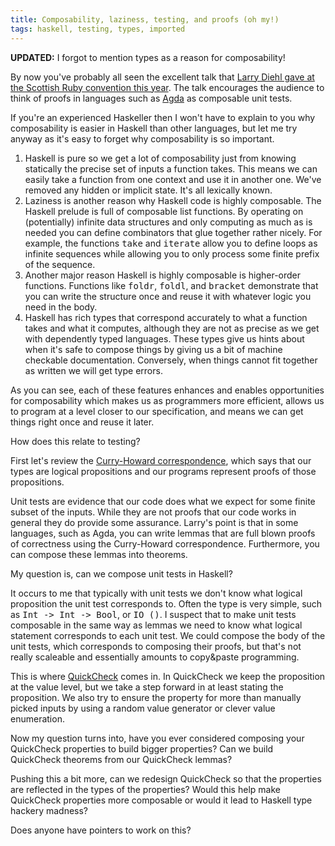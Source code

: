 ```yaml
---
title: Composability, laziness, testing, and proofs (oh my!)
tags: haskell, testing, types, imported
---
```


**UPDATED:** I forgot to mention types as a reason for composability!

By now you've probably all seen the excellent talk that <a href="http://video2010.scottishrubyconference.com/show_video/11/1">Larry Diehl gave at the Scottish Ruby convention this year</a>.  The talk encourages the audience to think of proofs in languages such as <a href="http://en.wikipedia.org/wiki/Agda_(theorem_prover)">Agda</a> as composable unit tests.

If you're an experienced Haskeller then I won't have to explain to you why composability is easier in Haskell than other languages, but let me try anyway as it's easy to forget why composability is so important.

<ol>
<li>Haskell is pure so we get a lot of composability just from knowing statically the precise set of inputs a function takes.  This means we can easily take a function from one context and use it in another one.  We've removed any hidden or implicit state.  It's all lexically known.</li>
<li>Laziness is another reason why Haskell code is highly composable.  The Haskell prelude is full of composable list functions.  By operating on (potentially) infinite data structures and only computing as much as is needed you can define combinators that glue together rather nicely.  For example, the functions <tt>take</tt> and <tt>iterate</tt> allow you to define loops as infinite sequences while allowing you to only process some finite prefix of the sequence.</li>
<li>Another major reason Haskell is highly composable is higher-order functions.  Functions like <tt>foldr</tt>, <tt>foldl</tt>, and <tt>bracket</tt> demonstrate that you can write the structure once and reuse it with whatever logic you need in the body.</li>
<li>Haskell has rich types that correspond accurately to what a function takes and what it computes, although they are not as precise as we get with dependently typed languages.  These types give us hints about when it's safe to compose things by giving us a bit of machine checkable documentation.  Conversely, when things cannot fit together as written we will get type errors.</li>
</ol>

As you can see, each of these features enhances and enables opportunities for composability which makes us as programmers more efficient, allows us to program at a level closer to our specification, and means we can get things right once and reuse it later.

How does this relate to testing?

First let's review the <a href="http://en.wikipedia.org/wiki/Curry%E2%80%93Howard_correspondence">Curry-Howard correspondence</a>, which says that our types are logical propositions and our programs represent proofs of those propositions.

Unit tests are evidence that our code does what we expect for some finite subset of the inputs.  While they are not proofs that our code works in general they do provide some assurance.  Larry's point is that in some languages, such as Agda, you can write lemmas that are full blown proofs of correctness using the Curry-Howard correspondence.  Furthermore, you can compose these lemmas into theorems.

My question is, can we compose unit tests in Haskell?

It occurs to me that typically with unit tests we don't know what logical proposition the unit test corresponds to.  Often the type is very simple, such as <tt>Int -> Int -> Bool</tt>, or <tt>IO ()</tt>.  I suspect that to make unit tests composable in the same way as lemmas we need to know what logical statement corresponds to each unit test.  We could compose the body of the unit tests, which corresponds to composing their proofs, but that's not really scaleable and essentially amounts to copy&amp;paste programming.

This is where <a href="http://www.haskell.org/haskellwiki/Introduction_to_QuickCheck">QuickCheck</a> comes in.  In QuickCheck we keep the proposition at the value level, but we take a step forward in at least stating the proposition.  We also try to ensure the property for more than manually picked inputs by using a random value generator or clever value enumeration.

Now my question turns into, have you ever considered composing your QuickCheck properties to build bigger properties?  Can we build QuickCheck theorems from our QuickCheck lemmas?

Pushing this a bit more, can we redesign QuickCheck so that the properties are reflected in the types of the properties?  Would this help make QuickCheck properties more composable or would it lead to Haskell type hackery madness?

Does anyone have pointers to work on this?
